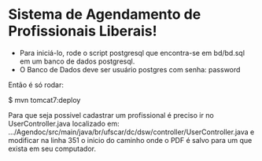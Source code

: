 <h1>Sistema de Agendamento de Profissionais Liberais!</h1>

* Para iniciá-lo, rode o script postgresql que encontra-se em bd/bd.sql em um banco de dados postgresql.
* O Banco de Dados deve ser usuário postgres com senha: password

Então é só rodar:

$ mvn tomcat7:deploy

Para que seja possivel cadastrar um profissional é preciso ir no UserController.java localizado em: .../Agendoc/src/main/java/br/ufscar/dc/dsw/controller/UserController.java e modificar na linha 351 o inicio do caminho onde o PDF é salvo para um que exista em seu computador. 
